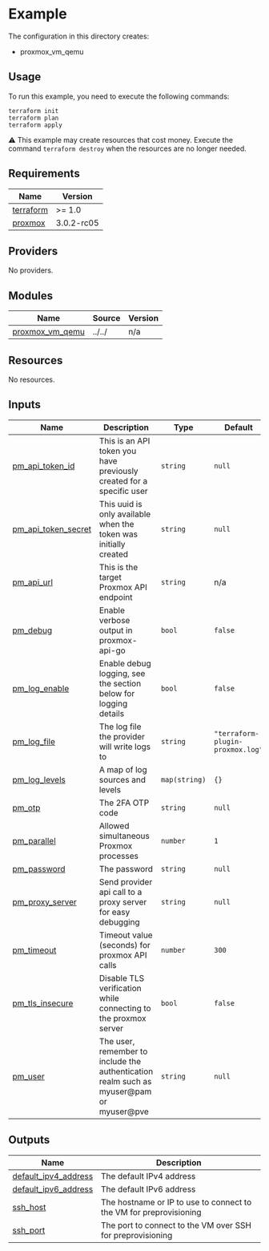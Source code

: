 # Example

The configuration in this directory creates:

* proxmox_vm_qemu

## Usage

To run this example, you need to execute the following commands:

```shell
terraform init
terraform plan
terraform apply
```

:warning: This example may create resources that cost money. Execute the
command `terraform destroy` when the resources are no longer needed.

<!-- BEGIN_TF_DOCS -->
## Requirements

| Name | Version |
|------|---------|
| <a name="requirement_terraform"></a> [terraform](#requirement\_terraform) | >= 1.0 |
| <a name="requirement_proxmox"></a> [proxmox](#requirement\_proxmox) | 3.0.2-rc05 |

## Providers

No providers.

## Modules

| Name | Source | Version |
|------|--------|---------|
| <a name="module_proxmox_vm_qemu"></a> [proxmox\_vm\_qemu](#module\_proxmox\_vm\_qemu) | ../../ | n/a |

## Resources

No resources.

## Inputs

| Name | Description | Type | Default | Required |
|------|-------------|------|---------|:--------:|
| <a name="input_pm_api_token_id"></a> [pm\_api\_token\_id](#input\_pm\_api\_token\_id) | This is an API token you have previously created for a specific user | `string` | `null` | no |
| <a name="input_pm_api_token_secret"></a> [pm\_api\_token\_secret](#input\_pm\_api\_token\_secret) | This uuid is only available when the token was initially created | `string` | `null` | no |
| <a name="input_pm_api_url"></a> [pm\_api\_url](#input\_pm\_api\_url) | This is the target Proxmox API endpoint | `string` | n/a | yes |
| <a name="input_pm_debug"></a> [pm\_debug](#input\_pm\_debug) | Enable verbose output in proxmox-api-go | `bool` | `false` | no |
| <a name="input_pm_log_enable"></a> [pm\_log\_enable](#input\_pm\_log\_enable) | Enable debug logging, see the section below for logging details | `bool` | `false` | no |
| <a name="input_pm_log_file"></a> [pm\_log\_file](#input\_pm\_log\_file) | The log file the provider will write logs to | `string` | `"terraform-plugin-proxmox.log"` | no |
| <a name="input_pm_log_levels"></a> [pm\_log\_levels](#input\_pm\_log\_levels) | A map of log sources and levels | `map(string)` | `{}` | no |
| <a name="input_pm_otp"></a> [pm\_otp](#input\_pm\_otp) | The 2FA OTP code | `string` | `null` | no |
| <a name="input_pm_parallel"></a> [pm\_parallel](#input\_pm\_parallel) | Allowed simultaneous Proxmox processes | `number` | `1` | no |
| <a name="input_pm_password"></a> [pm\_password](#input\_pm\_password) | The password | `string` | `null` | no |
| <a name="input_pm_proxy_server"></a> [pm\_proxy\_server](#input\_pm\_proxy\_server) | Send provider api call to a proxy server for easy debugging | `string` | `null` | no |
| <a name="input_pm_timeout"></a> [pm\_timeout](#input\_pm\_timeout) | Timeout value (seconds) for proxmox API calls | `number` | `300` | no |
| <a name="input_pm_tls_insecure"></a> [pm\_tls\_insecure](#input\_pm\_tls\_insecure) | Disable TLS verification while connecting to the proxmox server | `bool` | `false` | no |
| <a name="input_pm_user"></a> [pm\_user](#input\_pm\_user) | The user, remember to include the authentication realm such as myuser@pam or myuser@pve | `string` | `null` | no |

## Outputs

| Name | Description |
|------|-------------|
| <a name="output_default_ipv4_address"></a> [default\_ipv4\_address](#output\_default\_ipv4\_address) | The default IPv4 address |
| <a name="output_default_ipv6_address"></a> [default\_ipv6\_address](#output\_default\_ipv6\_address) | The default IPv6 address |
| <a name="output_ssh_host"></a> [ssh\_host](#output\_ssh\_host) | The hostname or IP to use to connect to the VM for preprovisioning |
| <a name="output_ssh_port"></a> [ssh\_port](#output\_ssh\_port) | The port to connect to the VM over SSH for preprovisioning |
<!-- END_TF_DOCS -->
